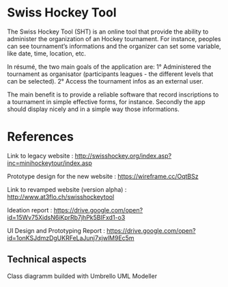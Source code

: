 # Swiss Hockey Tool

The Swiss Hockey Tool (SHT) is an online tool that provide the ability to administer the organization of an Hockey tournament. For instance, peoples can see tournament’s informations and the organizer can set some variable, like date, time, location, etc.

In résumé, the two main goals of the application are: 1° Administered the tournament as organisator (participants leagues - the different levels that can be selected). 2° Access the tournament infos as an external user.

The main benefit is to provide a reliable software that record inscriptions to a tournament in simple effective forms, for instance. Secondly the app should display nicely and in a simple way those informations. 

# References

Link to legacy website : http://swisshockey.org/index.asp?inc=minihockeytour/index.asp

Prototype design for the new website : https://wireframe.cc/OqtBSz

Link to revamped website (version alpha) : http://www.at3flo.ch/swisshockeytool

Ideation report : https://drive.google.com/open?id=15Wv75XidsN6iKprRb7jhPk5BIFxd1-o3

UI Design and Prototyping Report : https://drive.google.com/open?id=1onKSJdmzDgUKRFeLaJunj7xjwlM9Ec5m

## Technical aspects

Class diagramm builded with Umbrello UML Modeller
